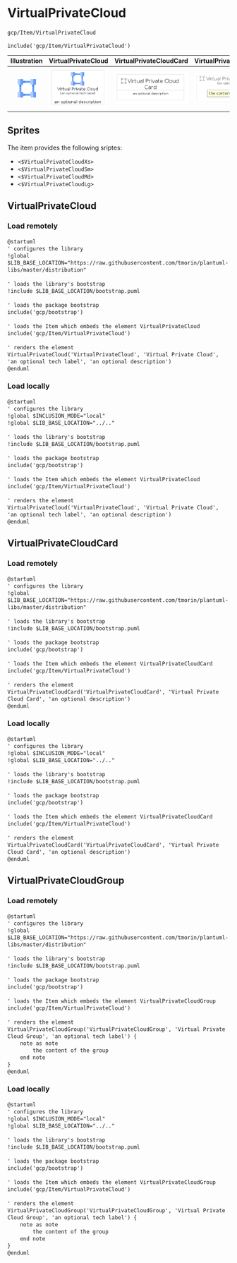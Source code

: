 # VirtualPrivateCloud


```text
gcp/Item/VirtualPrivateCloud
```

```text
include('gcp/Item/VirtualPrivateCloud')
```



| Illustration | VirtualPrivateCloud | VirtualPrivateCloudCard | VirtualPrivateCloudGroup |
| :---: | :---: | :---: | :---: |
| ![illustration for Illustration](../../gcp/Item/VirtualPrivateCloud.png) | ![illustration for VirtualPrivateCloud](../../gcp/Item/VirtualPrivateCloud.Local.png) | ![illustration for VirtualPrivateCloudCard](../../gcp/Item/VirtualPrivateCloudCard.Local.png) | ![illustration for VirtualPrivateCloudGroup](../../gcp/Item/VirtualPrivateCloudGroup.Local.png) |



## Sprites
The item provides the following sriptes:

- `<$VirtualPrivateCloudXs>`
- `<$VirtualPrivateCloudSm>`
- `<$VirtualPrivateCloudMd>`
- `<$VirtualPrivateCloudLg>`





## VirtualPrivateCloud

### Load remotely
```plantuml
@startuml
' configures the library
!global $LIB_BASE_LOCATION="https://raw.githubusercontent.com/tmorin/plantuml-libs/master/distribution"

' loads the library's bootstrap
!include $LIB_BASE_LOCATION/bootstrap.puml

' loads the package bootstrap
include('gcp/bootstrap')

' loads the Item which embeds the element VirtualPrivateCloud
include('gcp/Item/VirtualPrivateCloud')

' renders the element
VirtualPrivateCloud('VirtualPrivateCloud', 'Virtual Private Cloud', 'an optional tech label', 'an optional description')
@enduml
```

### Load locally
```plantuml
@startuml
' configures the library
!global $INCLUSION_MODE="local"
!global $LIB_BASE_LOCATION="../.."

' loads the library's bootstrap
!include $LIB_BASE_LOCATION/bootstrap.puml

' loads the package bootstrap
include('gcp/bootstrap')

' loads the Item which embeds the element VirtualPrivateCloud
include('gcp/Item/VirtualPrivateCloud')

' renders the element
VirtualPrivateCloud('VirtualPrivateCloud', 'Virtual Private Cloud', 'an optional tech label', 'an optional description')
@enduml
```

## VirtualPrivateCloudCard

### Load remotely
```plantuml
@startuml
' configures the library
!global $LIB_BASE_LOCATION="https://raw.githubusercontent.com/tmorin/plantuml-libs/master/distribution"

' loads the library's bootstrap
!include $LIB_BASE_LOCATION/bootstrap.puml

' loads the package bootstrap
include('gcp/bootstrap')

' loads the Item which embeds the element VirtualPrivateCloudCard
include('gcp/Item/VirtualPrivateCloud')

' renders the element
VirtualPrivateCloudCard('VirtualPrivateCloudCard', 'Virtual Private Cloud Card', 'an optional description')
@enduml
```

### Load locally
```plantuml
@startuml
' configures the library
!global $INCLUSION_MODE="local"
!global $LIB_BASE_LOCATION="../.."

' loads the library's bootstrap
!include $LIB_BASE_LOCATION/bootstrap.puml

' loads the package bootstrap
include('gcp/bootstrap')

' loads the Item which embeds the element VirtualPrivateCloudCard
include('gcp/Item/VirtualPrivateCloud')

' renders the element
VirtualPrivateCloudCard('VirtualPrivateCloudCard', 'Virtual Private Cloud Card', 'an optional description')
@enduml
```

## VirtualPrivateCloudGroup

### Load remotely
```plantuml
@startuml
' configures the library
!global $LIB_BASE_LOCATION="https://raw.githubusercontent.com/tmorin/plantuml-libs/master/distribution"

' loads the library's bootstrap
!include $LIB_BASE_LOCATION/bootstrap.puml

' loads the package bootstrap
include('gcp/bootstrap')

' loads the Item which embeds the element VirtualPrivateCloudGroup
include('gcp/Item/VirtualPrivateCloud')

' renders the element
VirtualPrivateCloudGroup('VirtualPrivateCloudGroup', 'Virtual Private Cloud Group', 'an optional tech label') {
    note as note
        the content of the group
    end note
}
@enduml
```

### Load locally
```plantuml
@startuml
' configures the library
!global $INCLUSION_MODE="local"
!global $LIB_BASE_LOCATION="../.."

' loads the library's bootstrap
!include $LIB_BASE_LOCATION/bootstrap.puml

' loads the package bootstrap
include('gcp/bootstrap')

' loads the Item which embeds the element VirtualPrivateCloudGroup
include('gcp/Item/VirtualPrivateCloud')

' renders the element
VirtualPrivateCloudGroup('VirtualPrivateCloudGroup', 'Virtual Private Cloud Group', 'an optional tech label') {
    note as note
        the content of the group
    end note
}
@enduml
```

